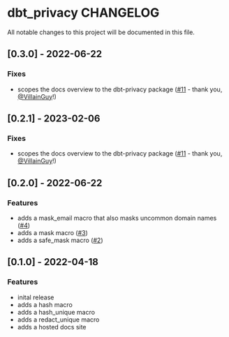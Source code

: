 # dbt_privacy CHANGELOG

All notable changes to this project will be documented in this file.

## [0.3.0] - 2022-06-22

### Fixes

-   scopes the docs overview to the dbt-privacy package ([#11](https://github.com/pvcy/dbt-privacy/issues/11) - thank you, [@VillainGuy](https://github.com/VillainGuy)!)

## [0.2.1] - 2023-02-06

### Fixes

-   scopes the docs overview to the dbt-privacy package ([#11](https://github.com/pvcy/dbt-privacy/issues/11) - thank you, [@VillainGuy](https://github.com/VillainGuy)!)

## [0.2.0] - 2022-06-22

### Features

-   adds a mask_email macro that also masks uncommon domain names ([#4](https://github.com/pvcy/dbt-privacy/issues/4))
-   adds a mask macro ([#3](https://github.com/pvcy/dbt-privacy/issues/3))
-   adds a safe_mask macro ([#2](https://github.com/pvcy/dbt-privacy/issues/2))

## [0.1.0] - 2022-04-18

### Features

- inital release
- adds a hash macro
- adds a hash_unique macro
- adds a redact_unique macro
- adds a hosted docs site